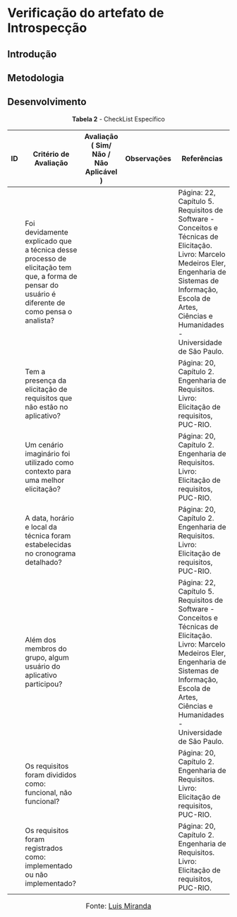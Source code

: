 # Verificação do artefato de Introspecção

## Introdução

## Metodologia

## Desenvolvimento

<center>

**Tabela 2** - CheckList Específico 

| ID | Critério de Avaliação                           | Avaliação ( Sim/ Não / Não Aplicável )             | Observações                       | Referências                                                    |
|----| ------------------------------------------------|----------------------------------------------------|-----------------------------------|----------------------------------------------------------------|
|    |  Foi devidamente explicado que a técnica desse processo de elicitação tem que, a forma de pensar do usuário é diferente de como pensa o analista?                                               |                                                    |                                   | Página: 22, Capítulo 5. Requisitos de Software - Conceitos e Técnicas de Elicitação. Livro: Marcelo Medeiros Eler, Engenharia de Sistemas de Informação, Escola de Artes, Ciências e Humanidades - Universidade de São Paulo.                                                                |
|    |  Tem a presença da elicitação de requisitos que não estão no aplicativo?                                               |                                                    |                                   | Página: 20, Capítulo 2. Engenharia de Requisitos. Livro: Elicitação de requisitos, PUC-RIO.                                                               |
|    |  Um cenário imaginário foi utilizado como contexto para uma melhor elicitação?                                               |                                                    |                                   | Página: 20, Capítulo 2. Engenharia de Requisitos. Livro: Elicitação de requisitos, PUC-RIO.                                                               |
|    |  A data, horário e local da técnica foram estabelecidas no cronograma detalhado?                                           |                                                    |                                   | Página: 20, Capítulo 2. Engenharia de Requisitos. Livro: Elicitação de requisitos, PUC-RIO.                                                               |
|    |  Além dos membros do grupo, algum usuário do aplicativo participou?                                              |                                                    |                                   | Página: 22, Capítulo 5. Requisitos de Software - Conceitos e Técnicas de Elicitação. Livro: Marcelo Medeiros Eler, Engenharia de Sistemas de Informação, Escola de Artes, Ciências e Humanidades - Universidade de São Paulo.                                                                |                                                             |
|    |  Os requisitos foram divididos como: funcional, não funcional?                                               |                                                    |                                   | Página: 20, Capítulo 2. Engenharia de Requisitos. Livro: Elicitação de requisitos, PUC-RIO.                                                               |
|    |  Os requisitos foram registrados como: implementado ou não implementado?                                               |                                                    |                                   |  Página: 20, Capítulo 2. Engenharia de Requisitos. Livro: Elicitação de requisitos, PUC-RIO.                                                              |


<font size="3"><p style="text-align: center">Fonte: <a href="https://github.com/LuisMiranda10">Luis Miranda</a></p></font>

</center>
